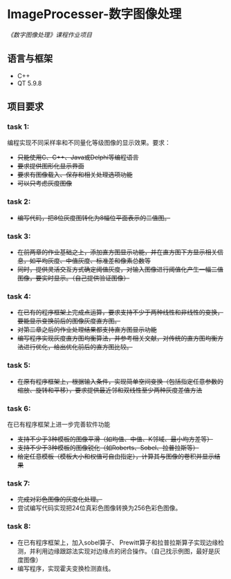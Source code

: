 # ImageProcesser-数字图像处理
*《数字图像处理》课程作业项目*
## 语言与框架
- C++
- QT 5.9.8

## 项目要求
### task 1:
编程实现不同采样率和不同量化等级图像的显示效果。要求：
- ~~只能使用C、C++、Java或Delphi等编程语言~~
- ~~要求提供图形化显示界面~~
- ~~要求有图像载入、保存和相关处理选项功能~~
- ~~可以只考虑灰度图像~~
### task 2:
- ~~编写代码，把8位灰度图转化为8幅位平面表示的二值图。~~
### task 3:
- ~~在前两章的作业基础之上，添加直方图显示功能，并在直方图下方显示相关信息，如平均灰度、中值灰度、标准差和像素总数等~~
- ~~同时，提供灵活交互方式确定阈值灰度，对输入图像进行阈值化产生一幅二值图像，要实时显示。（自己提供验证图像）~~
### task 4:
- ~~在已有的程序框架上完成点运算，要求支持不少于两种线性和非线性的变换，要能显示变换前后的图像灰度直方图。~~
- ~~对第二章之后的作业处理结果都支持直方图显示功能~~
- ~~编写程序实现灰度直方图均衡算法，并参考相关文献，对传统的直方图均衡方法进行优化，给出优化前后的直方图比较。~~
### task 5:
- ~~在原有程序框架上，根据输入条件，实现简单空间变换（包括指定任意参数的缩放、旋转和平移），要求提供最近邻和双线性至少两种灰度差值方法~~
### task 6:
在已有程序框架上进一步完善软件功能
- ~~支持不少于3种模板的图像平滑（如均值、中值、K邻域、最小均方差等）~~
- ~~支持不少于3种模板的图像锐化（如Roberts、Sobel、拉普拉斯等）~~
- ~~给定任意模板（模板大小和权值可自由指定），计算其与图像的卷积并显示结果~~
### task 7:
- ~~完成对彩色图像的灰度化处理。~~
- 尝试编写代码实现把24位真彩色图像转换为256色彩色图像。
### task 8:
- 在已有程序框架上，加入sobel算子、 Prewitt算子和拉普拉斯算子实现边缘检测，并利用边缘跟踪法实现对边缘点的闭合操作。（自己找示例图，最好是灰度图像）
- 编写程序，实现霍夫变换检测直线。




